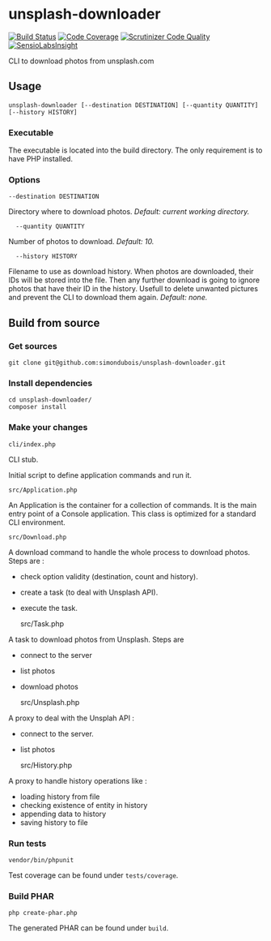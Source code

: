 # unsplash-downloader

[![Build Status](https://travis-ci.org/simondubois/unsplash-downloader.svg)](https://travis-ci.org/simondubois/unsplash-downloader)
[![Code Coverage](https://scrutinizer-ci.com/g/simondubois/unsplash-downloader/badges/coverage.png?b=master)](https://scrutinizer-ci.com/g/simondubois/unsplash-downloader/?branch=master)
[![Scrutinizer Code Quality](https://scrutinizer-ci.com/g/simondubois/unsplash-downloader/badges/quality-score.png?b=master)](https://scrutinizer-ci.com/g/simondubois/unsplash-downloader/?branch=master)
[![SensioLabsInsight](https://insight.sensiolabs.com/projects/4556fb29-ce84-4668-a918-ce4fb39f3083/mini.png)](https://insight.sensiolabs.com/projects/4556fb29-ce84-4668-a918-ce4fb39f3083)

CLI to download photos from unsplash.com


## Usage
	unsplash-downloader [--destination DESTINATION] [--quantity QUANTITY] [--history HISTORY]

### Executable
The executable is located into the build directory.
The only requirement is to have PHP installed.

### Options
	--destination DESTINATION
Directory where to download photos.
*Default: current working directory.*

      --quantity QUANTITY
Number of photos to download.
*Default: 10.*

      --history HISTORY
Filename to use as download history. When photos are downloaded, their IDs will be stored into the file. Then any further download is going to ignore photos that have their ID in the history. Usefull to delete unwanted pictures and prevent the CLI to download them again.
*Default: none.*


## Build from source

### Get sources
	git clone git@github.com:simondubois/unsplash-downloader.git

### Install dependencies
	cd unsplash-downloader/
	composer install

### Make your changes

	cli/index.php

CLI stub.

Initial script to define application commands and run it.


	src/Application.php

An Application is the container for a collection of commands.
It is the main entry point of a Console application.
This class is optimized for a standard CLI environment.


	src/Download.php

A download command to handle the whole process to download photos. Steps are :

- check option validity (destination, count and history).
- create a task (to deal with Unsplash API).
- execute the task.


	src/Task.php

A task to download photos from Unsplash. Steps are

- connect to the server
- list photos
- download photos


	src/Unsplash.php

A proxy to deal with the Unsplah API :

- connect to the server.
- list photos


	src/History.php

A proxy to handle history operations like :

- loading history from file
- checking existence of entity in history
- appending data to history
- saving history to file

### Run tests
	vendor/bin/phpunit
Test coverage can be found under `tests/coverage`.

### Build PHAR
	php create-phar.php
The generated PHAR can be found under `build`.
